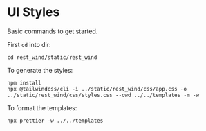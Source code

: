 # UI Styles

Basic commands to get started.

First `cd` into dir:

```console
cd rest_wind/static/rest_wind
```

To generate the styles:

```console
npm install
npx @tailwindcss/cli -i ../static/rest_wind/css/app.css -o ../static/rest_wind/css/styles.css --cwd ../../templates -m -w
```

To format the templates:

```console
npx prettier -w ../../templates
```
